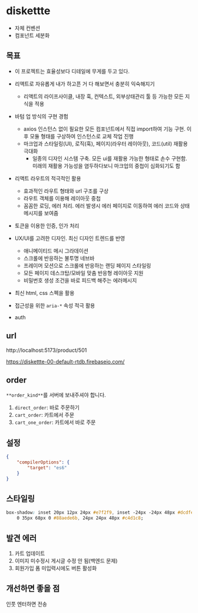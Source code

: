 # diskettte

- 자체 컨벤션
- 컴포넌트 세분화

## 목표

- 이 프로젝트는 효율성보다 디테일에 무게를 두고 있다.
- 리액트로 자유롭게 내가 하고픈 거 다 해보면서 충분히 익숙해지기
  - 리액트의 라이프사이클, 내장 훅, 컨텍스트, 외부상태관리 툴 등 가능한 모든 지식을 적용
- 바텀 업 방식의 구현 경험

  - axios 인스턴스 없이 필요한 모든 컴포넌트에서 직접 import하여 기능 구현. 이후 모듈 형태를 구상하여 인스턴스로 교체 작업 진행
  - 마크업과 스타일링(UI), 로직(훅), 페이지(라우터 레이아웃), 코드(util) 재활용 극대화
    - 일종의 디자인 시스템 구축. 모든 ui를 재활용 가능한 형태로 손수 구현함. 미래의 재활용 가능성을 염두하다보니 마크업의 중첩이 심화되기도 함

- 리액트 라우트의 적극적인 활용

  - 효과적인 라우트 형태와 url 구조를 구상
  - 라우트 객체를 이용해 레이아웃 중첩
  - 꼼꼼한 로딩, 에러 처리. 에러 발생시 에러 페이지로 이동하여 에러 코드와 상태 메시지를 보여줌

- 토큰을 이용한 인증, 인가 처리
- UX/UI를 고려한 디자인. 최신 디자인 트렌드를 반영
  - 애니메이티드 메시 그라데이션
  - 스크롤에 반응하는 불투명 네브바
  - 프레이머 모션으로 스크롤에 반응하는 랜딩 페이지 스타일링
  - 모든 페이지 데스크탑/모바일 맞춤 반응형 레이아웃 지원
  - 비밀번호 생성 조건을 바로 피드백 해주는 에러메시지
- 최신 html, css 스펙을 활용
- 접근성을 위한 `aria-*` 속성 적극 활용

- auth

## url

http://localhost:5173/product/501

https://diskettte-00-default-rtdb.firebaseio.com/

## order

`**order_kind**`를 서버에 보내주셔야 합니다.

1. `direct_order`: 바로 주문하기
2. `cart_order`: 카트에서 주문
3. `cart_one_order`: 카트에서 바로 주문

## 설정

```json
{
	"compilerOptions": {
		"target": "es6"
	}
}
```

## 스타일링

```css
box-shadow: inset 20px 12px 24px #e7f2f9, inset -24px -24px 48px #dcdfe2,
	0 35px 68px 0 #88aede6b, 24px 24px 48px #c4d1c8;
```

## 발견 에러

1. 카트 업데이트
2. 이미지 미수정시 게시글 수정 안 됨(백엔드 문제)
3. 회원가입 폼 미입력시에도 버튼 활성화

## 개선하면 좋을 점

인풋 엔터하면 전송
